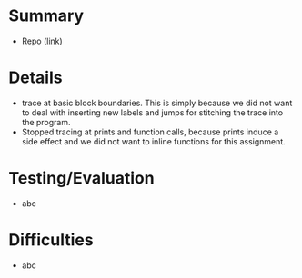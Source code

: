 # Summary
- Repo ([link]())


# Details
- trace at basic block boundaries. This is simply because we did not want to deal with inserting new labels and jumps for stitching the trace into the program. 
- Stopped tracing at prints and function calls, because prints induce a side effect and we did not want to inline functions for this assignment.


# Testing/Evaluation
- abc


# Difficulties
- abc
